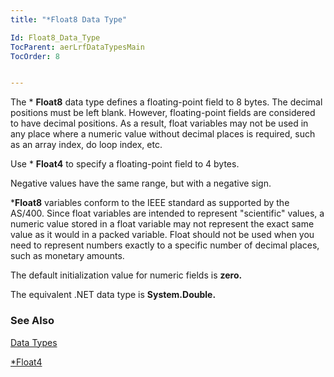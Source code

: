 ```yaml
---
title: "*Float8 Data Type"

Id: Float8_Data_Type
TocParent: aerLrfDataTypesMain
TocOrder: 8


---
```


The * **Float8** data type defines a floating-point field to 8 bytes. The decimal positions must be left blank. However, floating-point fields are considered to have decimal positions. As a result, float variables may not be used in any place where a numeric value without decimal places is required, such as an array index, do loop index, etc. 

Use * **Float4** to specify a floating-point field to 4 bytes.

Negative values have the same range, but with a negative sign. 

***Float8** variables conform to the IEEE standard as supported by the AS/400. Since float variables are intended to represent "scientific" values, a numeric value stored in a float variable may not represent the exact same value as it would in a packed variable. Float should not be used when you need to represent numbers exactly to a specific number of decimal places, such as monetary amounts. 

The default initialization value for numeric fields is **zero.** 

The equivalent .NET data type is **System.Double.** 

### See Also
[Data Types](aerLrfDataTypesMain.html)

[*Float4](Float8_Data_Type.html) 
